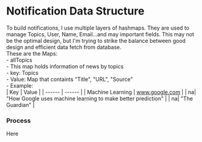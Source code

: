# Notification Data Structure
To build notifications, I use multiple layers of hashmaps. They are used to manage Topics, User, Name, Email...and may important fields. This may not be the optimal design, but I'm trying to strike the balance between good design and efficient data fetch from database.
<br />
These are the Maps:<br />
	 - allTopics<br />
	 	- This map holds information of news by topics<br />
	 	- key: Topics<br />
	 	- Value: Map that containts "Title", "URL", "Source"<br />
	 	- Example:<br />
| Key | Value |
| ------ | ------ |
| Machine Learning | www.google.com |
|  na| "How Google uses machine learning to make better prediction" |
|  na| "The Guardian" |

### Process
Here 